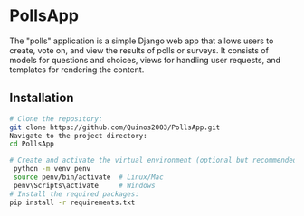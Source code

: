 # PollsApp
The "polls" application is a simple Django web app that allows users to create, vote on, and view the results of polls or surveys. It consists of models for questions and choices, views for handling user requests, and templates for rendering the content.

## Installation


   ```bash
   # Clone the repository:
   git clone https://github.com/Quinos2003/PollsApp.git
   Navigate to the project directory:
   cd PollsApp
   
   # Create and activate the virtual environment (optional but recommended):
    python -m venv penv
    source penv/bin/activate  # Linux/Mac
    penv\Scripts\activate     # Windows
   # Install the required packages:
   pip install -r requirements.txt
